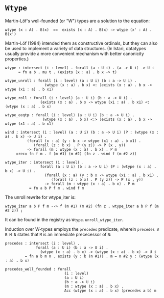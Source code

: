 # `Wtype`

Martin-L&ouml;f's well-founded (or "W") types are a solution to the equation:

    wtype (x : A) . B(x)  ==  exists (x : A) . B(x) -> wtype (x' : A) . B(x')

Martin-L&ouml;f (1984) intended them as constructive ordinals, but
they can also be used to implement a variety of data structures.  (In
Istari, datatypes usually provide a more convenient mechanism with
better canonicity properties.)

    wtype : intersect (i : level) . forall (a : U i) . (a -> U i) -> U i
          = fn a b . mu t . (exists (x : a) . b x -> t)

    wtype_unroll : forall (i : level) (a : U i) (b : a -> U i) .
                      (wtype (x : a) . b x) <: (exists (x : a) . b x -> wtype (x1 : a) . b x1)

    wtype_roll : forall (i : level) (a : U i) (b : a -> U i) .
                    (exists (x : a) . b x -> wtype (x1 : a) . b x1) <: (wtype (x : a) . b x)

    wtype_eeqtp : forall (i : level) (a : U i) (b : a -> U i) .
                     (wtype (x : a) . b x) <:> (exists (x : a) . b x -> wtype (x1 : a) . b x1)

    wind : intersect (i : level) (a : U i) (b : a -> U i) (P : (wtype (x : a) . b x) -> U i) .
              (forall (x : a) (y : b x -> wtype (x1 : a) . b x1) .
                 (forall (z : b x) . P (y z)) -> P (x , y))
              -> forall (m : wtype (x : a) . b x) . P m
         =rec= fn f m . f (m #1) (m #2) (fn z . wind f (m #2 z))

    wtype_iter : intersect (i : level) .
                    forall (a : U i) (b : a -> U i) (P : (wtype (x : a) . b x) -> U i) .
                      (forall (x : a) (y : b x -> wtype (x1 : a) . b x1) .
                         (forall (z : b x) . P (y z)) -> P (x , y))
                      -> forall (m : wtype (x : a) . b x) . P m
               = fn a b P f m . wind f m

The unroll rewrite for wtype_iter is:

    wtype_iter a b P f m --> f (m #1) (m #2) (fn z . wtype_iter a b P f (m #2 z)) ;

It can be found in the registry as `Wtype.unroll_wtype_iter`.

Induction over W-types employs the `precedes` predicate, wherein
`precedes A B M N` states that `M` is an immediate prececessor of
`N`:

    precedes : intersect (i : level) .
                  forall (a : U i) (b : a -> U i) .
                    (wtype (x : a) . b x) -> (wtype (x : a) . b x) -> U i
             = fn a b m n . exists (y : b (n #1)) . m = n #2 y : (wtype (x : a) . b x)

    precedes_well_founded : forall
                               (i : level)
                               (a : U i)
                               (b : a -> U i)
                               (m : wtype (x : a) . b x) .
                               Acc (wtype (x : a) . b x) (precedes a b) m
